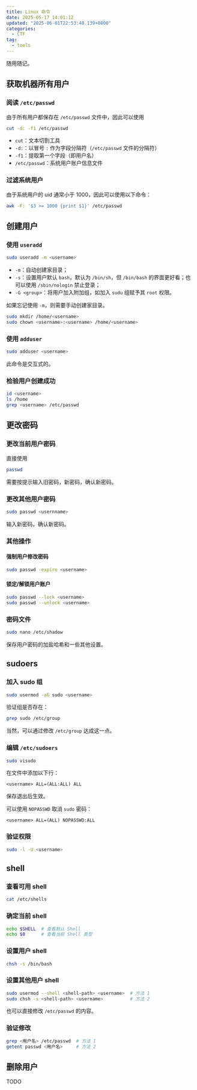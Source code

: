 ```yaml
---
title: Linux 命令
date: 2025-05-17 14:01:12
updated: "2025-06-01T22:53:48.139+0800"
categories:
  - CTF
tag:
  - tools
---
```


随用随记。

## 获取机器所有用户

### 阅读 `/etc/passwd`

由于所有用户都保存在 `/etc/passwd` 文件中，因此可以使用

```bash
cut -d: -f1 /etc/passwd
```

+ `cut`：文本切割工具
+ `-d:`：以冒号 `:` 作为字段分隔符（`/etc/passwd` 文件的分隔符）
+ `-f1`：提取第一个字段（即用户名）
+ `/etc/passwd`：系统用户账户信息文件

### 过滤系统用户

由于系统用户的 uid 通常小于 1000，因此可以使用以下命令：

```bash
awk -F: '$3 >= 1000 {print $1}' /etc/passwd
```

## 创建用户

### 使用 `useradd`

```bash
sudo useradd -m <username>
```

+ `-m`：自动创建家目录；
+ `-s`：设置用户默认 `bash`，默认为 `/bin/sh`，但 `/bin/bash` 的界面更好看；也可以使用 `/sbin/nologin` 禁止登录；
+ `-G <group>`：将用户加入附加组，如加入 `sudu` 组赋予其 `root` 权限。

如果忘记使用 `-m`，则需要手动创建家目录。

```bash
sudo mkdir /home/<username>
sudo chown <username>:<username> /home/<username>
```

### 使用 `adduser`

```bash
sudo adduser <username>
```

此命令是交互式的。

### 检验用户创建成功

```bash
id <username>
ls /home
grep <username> /etc/passwd
```

## 更改密码

### 更改当前用户密码

直接使用

```bash
passwd
```

需要按提示输入旧密码，新密码，确认新密码。

### 更改其他用户密码

```bash
sudo passwd <usernname>
```

输入新密码，确认新密码。

### 其他操作

#### 强制用户修改密码

```bash
sudo passwd -expire <username>
```

#### 锁定/解锁用户账户

```bash
sudo passwd --lock <username>
sudo passwd --unlock <username>
```

### 密码文件

```bash
sudo nano /etc/shadow
```

保存用户密码的加盐哈希和一些其他设置。

## sudoers

### 加入 sudo 组

```bash
sudo usermod -aG sudo <username>
```

验证组是否存在：

```bash
grep sudo /etc/group
```

当然，可以通过修改 `/etc/group` 达成这一点。

### 编辑 `/etc/sudoers`

```bash
sudo visudo
```

在文件中添加以下行：

```text
<username> ALL=(ALL:ALL) ALL
```

保存退出后生效。

可以使用 `NOPASSWD` 取消 `sudo` 密码：

```text
<username> ALL=(ALL) NOPASSWD:ALL
```

### 验证权限

```bash
sudo -l -U <username>
```

## shell

### 查看可用 shell

```bash
cat /etc/shells
```

### 确定当前 shell

```bash
echo $SHELL  # 查看默认 Shell
echo $0      # 查看当前 Shell 类型
```

### 设置用户 shell

```bash
chsh -s /bin/bash
```

### 设置其他用户 shell

```bash
sudo usermod --shell <shell-path> <username>  # 方法 1
sudo chsh -s <shell-path> <username>          # 方法 2
```

也可以直接修改 `/etc/passwd` 的内容。

### 验证修改

```bash
grep <用户名> /etc/passwd  # 方法 1
getent passwd <用户名>     # 方法 2
```

## 删除用户

TODO
